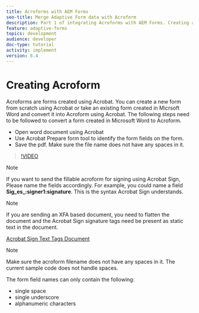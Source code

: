 ```yaml
---
title: Acroforms with AEM Forms
seo-title: Merge Adaptive Form data with Acroform
description: Part 1 of integrating Acroforms with AEM Forms. Creating an Adaptive Form using Acroform and merging the data to obtain a PDF.
feature: adaptive-forms
topics: development
audience: developer
doc-type: tutorial
activity: implement
version: 6.4
---
```


# Creating Acroform

Acroforms are forms created using Acrobat. You can create a new form from scratch using Acrobat or take an existing form created in Micrsoft Word and convert it into Acroform using Acrobat. The following steps need to be followed to convert a form created in Microsoft Word to Acroform.

* Open word document using Acrobat
* Use Acrobat Prepare form tool to identify the form fields on the form.
* Save the pdf. Make sure the file name does not have any spaces in it.


>[!VIDEO](https://video.tv.adobe.com/v/22575?quality=12&learn=on)

>[!NOTE]
>
>If you want to send the fillable acroform for signing using Acrobat Sign, Please name the fields accordingly. For example, you could name a field **Sig_es_:signer1:signature**. This is the syntax Acrobat Sign understands.

>[!NOTE]
>
>If you are sending an XFA based document, you need to flatten the document and the Acrobat Sign signature tags need be present as static text in the document.

[Acrobat Sign Text Tags Document](https://helpx.adobe.com/sign/using/text-tag.html)

>[!NOTE]
>
>Make sure the acroform filename does not have any spaces in it. The current sample code does not handle spaces.
>
>The form field names can only contain the following:
>
>* single space 
>* single underscore
>* alphanumeric characters
